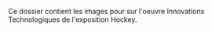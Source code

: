 Ce dossier contient les images pour sur l'oeuvre Innovations Technologiques de l'exposition Hockey.
